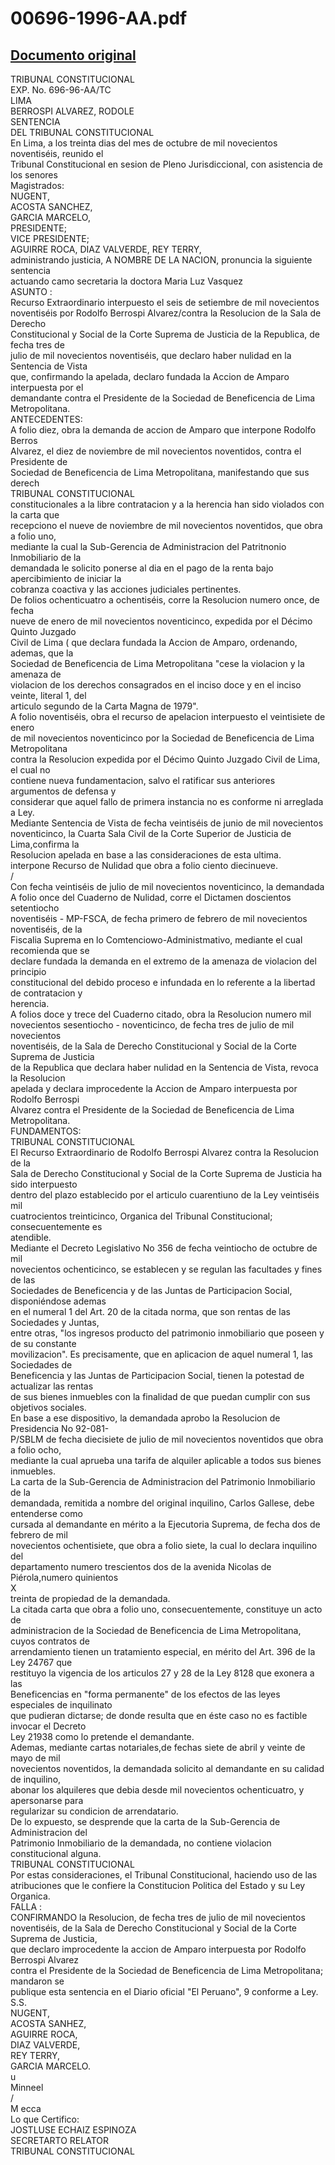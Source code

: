 
00696-1996-AA.pdf
=================
  
[Documento original](https://tc.gob.pe/jurisprudencia/1997/00696-1996-AA.pdf)  
---  
TRIBUNAL CONSTITUCIONAL  
EXP. No. 696-96-AA/TC  
LIMA  
BERROSPI ALVAREZ, RODOLE  
SENTENCIA  
DEL TRIBUNAL CONSTITUCIONAL  
En Lima, a los treinta dias del mes de octubre de mil novecientos noventiséis, reunido el  
Tribunal Constitucional en sesion de Pleno Jurisdiccional, con asistencia de los senores  
Magistrados:  
NUGENT,  
ACOSTA SANCHEZ,  
GARCIA MARCELO,  
PRESIDENTE;  
VICE PRESIDENTE;  
AGUIRRE ROCA, DIAZ VALVERDE, REY TERRY,  
administrando justicia, A NOMBRE DE LA NACION, pronuncia la siguiente sentencia  
actuando camo secretaria la doctora Maria Luz Vasquez  
ASUNTO :  
Recurso Extraordinario interpuesto el seis de setiembre de mil novecientos  
noventiséis por Rodolfo Berrospi Alvarez/contra la Resolucion de la Sala de Derecho  
Constitucional y Social de la Corte Suprema de Justicia de la Republica, de fecha tres de  
julio de mil novecientos noventiséis, que declaro haber nulidad en la Sentencia de Vista  
que, confirmando la apelada, declaro fundada la Accion de Amparo interpuesta por el  
demandante contra el Presidente de la Sociedad de Beneficencia de Lima Metropolitana.  
ANTECEDENTES:  
A folio diez, obra la demanda de accion de Amparo que interpone Rodolfo Berros  
Alvarez, el diez de noviembre de mil novecientos noventidos, contra el Presidente de  
Sociedad de Beneficencia de Lima Metropolitana, manifestando que sus derech  
TRIBUNAL CONSTITUCIONAL  
constitucionales a la libre contratacion y a la herencia han sido violados con la carta que  
recepciono el nueve de noviembre de mil novecientos noventidos, que obra a folio uno,  
mediante la cual la Sub-Gerencia de Administracion del Patritnonio Inmobiliario de la  
demandada le solicito ponerse al dia en el pago de la renta bajo apercibimiento de iniciar la  
cobranza coactiva y las acciones judiciales pertinentes.  
De folios ochenticuatro a ochentiséis, corre la Resolucion numero once, de fecha  
nueve de enero de mil novecientos noventicinco, expedida por el Décimo Quinto Juzgado  
Civil de Lima ( que declara fundada la Accion de Amparo, ordenando, ademas, que la  
Sociedad de Beneficencia de Lima Metropolitana "cese la violacion y la amenaza de  
violacion de los derechos consagrados en el inciso doce y en el inciso veinte, literal 1, del  
articulo segundo de la Carta Magna de 1979".  
A folio noventiséis, obra el recurso de apelacion interpuesto el veintisiete de enero  
de mil novecientos noventicinco por la Sociedad de Beneficencia de Lima Metropolitana  
contra la Resolucion expedida por el Décimo Quinto Juzgado Civil de Lima, el cual no  
contiene nueva fundamentacion, salvo el ratificar sus anteriores argumentos de defensa y  
considerar que aquel fallo de primera instancia no es conforme ni arreglada a Ley.  
Mediante Sentencia de Vista de fecha veintiséis de junio de mil novecientos  
noventicinco, la Cuarta Sala Civil de la Corte Superior de Justicia de Lima,confirma la  
Resolucion apelada en base a las consideraciones de esta ultima.  
interpone Recurso de Nulidad que obra a folio ciento diecinueve.  
/  
Con fecha veintiséis de julio de mil novecientos noventicinco, la demandada  
A folio once del Cuaderno de Nulidad, corre el Dictamen doscientos setentiocho  
noventiséis - MP-FSCA, de fecha primero de febrero de mil novecientos noventiséis, de la  
Fiscalia Suprema en lo Comtenciowo-Administmativo, mediante el cual recomienda que se  
declare fundada la demanda en el extremo de la amenaza de violacion del principio  
constitucional del debido proceso e infundada en lo referente a la libertad de contratacion y  
herencia.  
A folios doce y trece del Cuaderno citado, obra la Resolucion numero mil  
novecientos sesentiocho - noventicinco, de fecha tres de julio de mil novecientos  
noventiséis, de la Sala de Derecho Constitucional y Social de la Corte Suprema de Justicia  
de la Republica que declara haber nulidad en la Sentencia de Vista, revoca la Resolucion  
apelada y declara improcedente la Accion de Amparo interpuesta por Rodolfo Berrospi  
Alvarez contra el Presidente de la Sociedad de Beneficencia de Lima Metropolitana.  
FUNDAMENTOS:  
TRIBUNAL CONSTITUCIONAL  
El Recurso Extraordinario de Rodolfo Berrospi Alvarez contra la Resolucion de la  
Sala de Derecho Constitucional y Social de la Corte Suprema de Justicia ha sido interpuesto  
dentro del plazo establecido por el articulo cuarentiuno de la Ley veintiséis mil  
cuatrocientos treinticinco, Organica del Tribunal Constitucional; consecuentemente es  
atendible.  
Mediante el Decreto Legislativo No 356 de fecha veintiocho de octubre de mil  
novecientos ochenticinco, se establecen y se regulan las facultades y fines de las  
Sociedades de Beneficencia y de las Juntas de Participacion Social, disponiéndose ademas  
en el numeral 1 del Art. 20 de la citada norma, que son rentas de las Sociedades y Juntas,  
entre otras, "los ingresos producto del patrimonio inmobiliario que poseen y de su constante  
movilizacion". Es precisamente, que en aplicacion de aquel numeral 1, las Sociedades de  
Beneficencia y las Juntas de Participacion Social, tienen la potestad de actualizar las rentas  
de sus bienes inmuebles con la finalidad de que puedan cumplir con sus objetivos sociales.  
En base a ese dispositivo, la demandada aprobo la Resolucion de Presidencia No 92-081-  
P/SBLM de fecha diecisiete de julio de mil novecientos noventidos que obra a folio ocho,  
mediante la cual aprueba una tarifa de alquiler aplicable a todos sus bienes inmuebles.  
La carta de la Sub-Gerencia de Administracion del Patrimonio Inmobiliario de la  
demandada, remitida a nombre del original inquilino, Carlos Gallese, debe entenderse como  
cursada al demandante en mérito a la Ejecutoria Suprema, de fecha dos de febrero de mil  
novecientos ochentisiete, que obra a folio siete, la cual lo declara inquilino del  
departamento numero trescientos dos de la avenida Nicolas de Piérola,numero quinientos  
X   
treinta de propiedad de la demandada.  
La citada carta que obra a folio uno, consecuentemente, constituye un acto de  
administracion de la Sociedad de Beneficencia de Lima Metropolitana, cuyos contratos de  
arrendamiento tienen un tratamiento especial, en mérito del Art. 396 de la Ley 24767 que  
restituyo la vigencia de los articulos 27 y 28 de la Ley 8128 que exonera a las  
Beneficencias en "forma permanente" de los efectos de las leyes especiales de inquilinato  
que pudieran dictarse; de donde resulta que en éste caso no es factible invocar el Decreto  
Ley 21938 como lo pretende el demandante.  
Ademas, mediante cartas notariales,de fechas siete de abril y veinte de mayo de mil  
novecientos noventidos, la demandada solicito al demandante en su calidad de inquilino,  
abonar los alquileres que debia desde mil novecientos ochenticuatro, y apersonarse para  
regularizar su condicion de arrendatario.  
De lo expuesto, se desprende que la carta de la Sub-Gerencia de Administracion del  
Patrimonio Inmobiliario de la demandada, no contiene violacion constitucional alguna.  
TRIBUNAL CONSTITUCIONAL  
Por estas consideraciones, el Tribunal Constitucional, haciendo uso de las  
atribuciones que le confiere la Constitucion Politica del Estado y su Ley Organica.  
FALLA :  
CONFIRMANDO la Resolucion, de fecha tres de julio de mil novecientos  
noventiséis, de la Sala de Derecho Constitucional y Social de la Corte Suprema de Justicia,  
que declaro improcedente la accion de Amparo interpuesta por Rodolfo Berrospi Alvarez  
contra el Presidente de la Sociedad de Beneficencia de Lima Metropolitana; mandaron se  
publique esta sentencia en el Diario oficial "El Peruano", 9 conforme a Ley.  
S.S.  
NUGENT,  
ACOSTA SANHEZ,  
AGUIRRE ROCA,  
DIAZ VALVERDE,  
REY TERRY,  
GARCIA MARCELO.  
u  
Minneel  
/  
M ecca  
Lo que Certifico:  
JOSTLUSE ECHAIZ ESPINOZA  
SECRETARTO RELATOR  
TRIBUNAL CONSTITUCIONAL